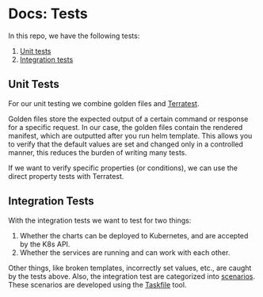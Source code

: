 # Docs: Tests

In this repo, we have the following tests:
1. [Unit tests](../charts/camunda-platform-alpha/test/unit/)
2. [Integration tests](../charts/camunda-platform-alpha/test/integration/)

## Unit Tests

For our unit testing we combine golden files and [Terratest](https://terratest.gruntwork.io/docs/). 

Golden files store the expected output of a certain command or response for a specific request. In our case, the golden files contain the rendered manifest, which are outputted after you run helm template. This allows you to verify that the default values are set and changed only in a controlled manner, this reduces the burden of writing many tests.

If we want to verify specific properties (or conditions), we can use the direct property tests with Terratest.

## Integration Tests

With the integration tests we want to test for two things:

1. Whether the charts can be deployed to Kubernetes, and are accepted by the K8s API.
2. Whether the services are running and can work with each other.

Other things, like broken templates, incorrectly set values, etc., are caught by the tests above. Also, the integration test are categorized into [scenarios](../charts/camunda-platform-alpha/test/integration/scenarios). These scenarios are developed using the [Taskfile](https://taskfile.dev/) tool. 
